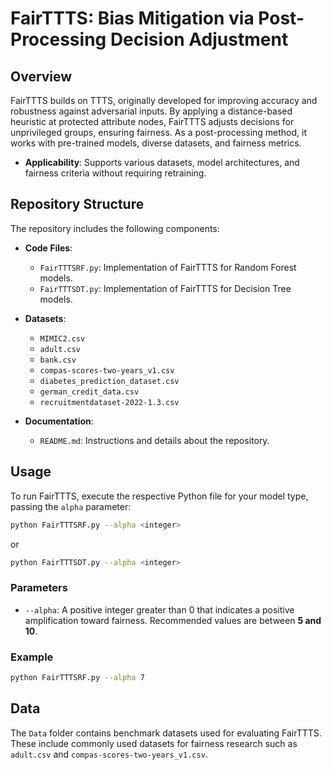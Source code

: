 # FairTTTS: Bias Mitigation via Post-Processing Decision Adjustment

## Overview
FairTTTS builds on TTTS, originally developed for improving accuracy and robustness against adversarial inputs. By applying a distance-based heuristic at protected attribute nodes, FairTTTS adjusts decisions for unprivileged groups, ensuring fairness. As a post-processing method, it works with pre-trained models, diverse datasets, and fairness metrics. 


- **Applicability**: Supports various datasets, model architectures, and fairness criteria without requiring retraining.

## Repository Structure
The repository includes the following components:

- **Code Files**:
  - `FairTTTSRF.py`: Implementation of FairTTTS for Random Forest models.
  - `FairTTTSDT.py`: Implementation of FairTTTS for Decision Tree models.

- **Datasets**:
  - `MIMIC2.csv`
  - `adult.csv`
  - `bank.csv`
  - `compas-scores-two-years_v1.csv`
  - `diabetes_prediction_dataset.csv`
  - `german_credit_data.csv`
  - `recruitmentdataset-2022-1.3.csv`

- **Documentation**:
  - `README.md`: Instructions and details about the repository.


## Usage
To run FairTTTS, execute the respective Python file for your model type, passing the `alpha` parameter:
```bash
python FairTTTSRF.py --alpha <integer>
```
or
```bash
python FairTTTSDT.py --alpha <integer>
```

### Parameters
- `--alpha`: A positive integer greater than 0 that indicates a positive amplification toward fairness. Recommended values are between **5 and 10**.

### Example
```bash
python FairTTTSRF.py --alpha 7
```

## Data
The `Data` folder contains benchmark datasets used for evaluating FairTTTS. These include commonly used datasets for fairness research such as `adult.csv` and `compas-scores-two-years_v1.csv`.



